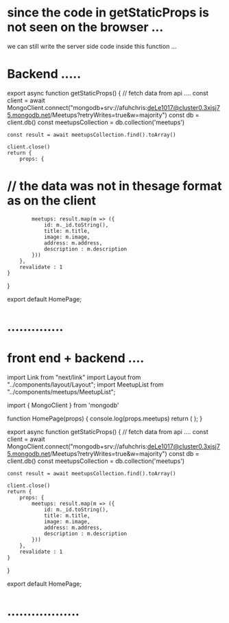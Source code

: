 # since the code in getStaticProps is not seen on the browser ...
 we can still write the server side code inside this function ...

#  Backend .....


export async function getStaticProps() {
    // fetch data from api ....
    const client = await MongoClient.connect("mongodb+srv://afuhchris:deLe1017@cluster0.3xjsj75.mongodb.net/Meetups?retryWrites=true&w=majority")
     const db = client.db() 
     const meetupsCollection = db.collection('meetups')
    
    const result = await meetupsCollection.find().toArray() 

    client.close()
    return {
        props: {
# // the data was not in thesage format as on the client 
            meetups: result.map(m => ({
                id: m._id.toString(),
                title: m.title,
                image: m.image, 
                address: m.address, 
                description : m.description
            }))
        },
        revalidate : 1
    }
}

export default HomePage;

# ..............





# front end + backend .... 


import  Link  from "next/link"
import Layout from "../components/layout/Layout";
import MeetupList from "../components/meetups/MeetupList";

import { MongoClient } from  'mongodb'


function HomePage(props) {
    console.log(props.meetups)
    return (
        <MeetupList meetups={props.meetups} />
    );
}



export async function getStaticProps() {
    // fetch data from api ....
    const client = await MongoClient.connect("mongodb+srv://afuhchris:deLe1017@cluster0.3xjsj75.mongodb.net/Meetups?retryWrites=true&w=majority")
     const db = client.db() 
     const meetupsCollection = db.collection('meetups')
    
    const result = await meetupsCollection.find().toArray() 

    client.close()
    return {
        props: {
            meetups: result.map(m => ({
                id: m._id.toString(),
                title: m.title,
                image: m.image, 
                address: m.address, 
                description : m.description
            }))
        },
        revalidate : 1
    }
}

export default HomePage;
# ..................